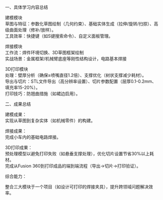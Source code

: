 一、具体学习内容总结<br>

建模模块<br>
草图与特征：参数化草图绘制（几何约束）、基础实体生成（拉伸/旋转/扫掠）、高级曲面处理（修补/放样）。<br>
工具效率：快捷键（如S键搜索命令）、自定义面板管理。<br>

焊接模块<br>
工作流：焊件环境切换、3D草图框架绘制<br>
实战场景：金属框架/机械臂底座等刚性结构设计，电路基本焊接<br>

3D打印模块<br>
处理：壁厚分析（确保≥喷嘴直径1.2倍）、支撑优化（树状支撑减少耗材）。<br>
导出与切片：STL文件导出（高分辨率设置）、切片参数配置（层厚0.1-0.2mm、填充率15-20%）。<br>
打印技巧：防翘曲措施（如裙边启用）。<br>

二、成果总结<br>

建模成果：<br>
实现从草图到复杂实体（如机械零件）的构建。<br>

焊接成果：<br>
完成小车内的基础电路焊接。<br>

3D打印成果：<br>
预处理模型以避免打印失败（如悬垂支撑处理），优化切片设置节省30%以上耗材。<br>
完成从Fusion 360到打印成品的端到端流程（导出→切片→打印验证）。<br>


综合能力：<br>

整合三大模块于一个项目（如设计可打印的焊接夹具），提升跨领域问题解决效率。<br>
